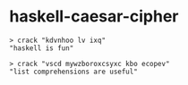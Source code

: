 # haskell-caesar-cipher

```
> crack "kdvnhoo lv ixq"
"haskell is fun"

> crack "vscd mywzboroxcsyxc kbo ecopev"
"list comprehensions are useful"
```
